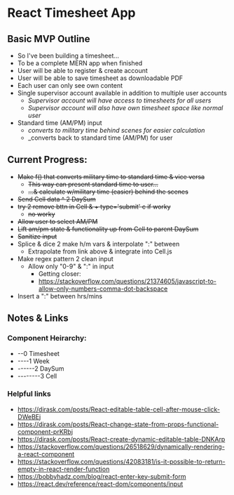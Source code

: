 # React Timesheet App

## Basic MVP Outline
 - So I've been building a timesheet...
 - To be a complete MERN app when finished
 - User will be able to register & create account
 - User will be able to save timesheet as downloadable PDF
 - Each user can only see own content
 - Single supervisor account available in addition to multiple user accounts
   * _Supervisor account will have access to timesheets for all users_
   * _Supervisor account will also have own timesheet space like normal user_
 - Standard time (AM/PM) input
   * _converts to military time behind scenes for easier calculation_
   * _converts back to standard time (AM/PM) for user


## Current Progress:
 - ~~Make f() that converts military time to standard time & vice versa~~
   * ~~This way can present standard time to user...~~
   * ~~...& calculate w/military time (easier) behind the scenes~~
 - ~~Send Cell data ^ 2 DaySum~~
 - ~~try 2 remove bttn in Cell & + type='submit' c if worky~~
   * ~~no worky~~
 - ~~Allow user to select AM/PM~~
 - ~~Lift am/pm state & functionality up from Cell to parent DaySum~~
 - ~~Sanitize input~~
 - Splice & dice 2 make h/m vars & interpolate ":" between
   * Extrapolate from link above & integrate into Cell.js
 - Make regex pattern 2 clean input
   * Allow only "0-9" & ":" in input 
     - Getting closer:
     - https://stackoverflow.com/questions/21374605/javascript-to-allow-only-numbers-comma-dot-backspace
 - Insert a ":" between hrs/mins


## Notes & Links
 
### Component Heirarchy:
  - --0 Timesheet
  - ----1 Week
  - ------2 DaySum
  - --------3 Cell

### Helpful links
  - https://dirask.com/posts/React-editable-table-cell-after-mouse-click-DWeBEj
  - https://dirask.com/posts/React-change-state-from-props-functional-component-prKRbj
  - https://dirask.com/posts/React-create-dynamic-editable-table-DNKArp
  - https://stackoverflow.com/questions/26518629/dynamically-rendering-a-react-component
  - https://stackoverflow.com/questions/42083181/is-it-possible-to-return-empty-in-react-render-function
  - https://bobbyhadz.com/blog/react-enter-key-submit-form
  - https://react.dev/reference/react-dom/components/input